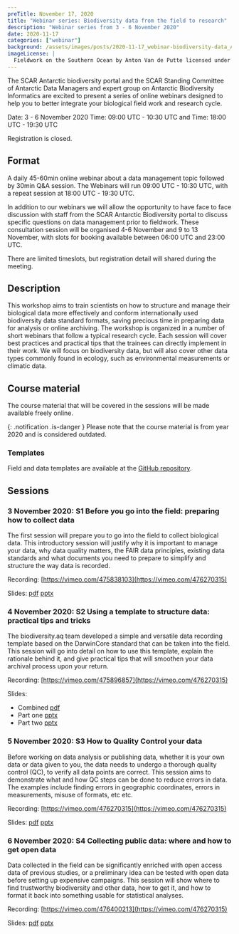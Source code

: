 ```yaml
---
preTitle: November 17, 2020
title: "Webinar series: Biodiversity data from the field to research"
description: "Webinar series from 3 - 6 November 2020"
date: 2020-11-17
categories: ["webinar"]
background: /assets/images/posts/2020-11-17_webinar-biodiversity-data_AVdP_SCAR_0201_TvSxEb7.jpg
imageLicense: |
  Fieldwork on the Southern Ocean by Anton Van de Putte licensed under [CC BY-NC 4.0](https://creativecommons.org/licenses/by-nc/4.0/)
---
```


The SCAR Antarctic biodiversity portal and the SCAR Standing Committee of Antarctic Data Managers and expert group on Antarctic Biodiversity Informatics are excited to present a series of online webinars designed to help you to better integrate your biological field work and research cycle.

Date: 3 - 6 November 2020
Time: 09:00 UTC - 10:30 UTC and Time: 18:00 UTC - 19:30 UTC

Registration is closed.

## Format

A daily 45-60min online webinar about a data management topic followed by 30min Q&A session. The Webinars will run 09:00 UTC - 10:30 UTC, with a repeat session at 18:00 UTC - 19:30 UTC.

In addition to our webinars we will allow the opportunity to have face to face discussion with staff from the SCAR Antarctic Biodiversity portal to discuss specific questions on data management prior to fieldwork. These consultation session will be organised 4-6 November and 9 to 13 November, with slots for booking available between 06:00 UTC and 23:00 UTC.

There are limited timeslots, but registration detail will shared during the meeting.

## Description

This workshop aims to train scientists on how to structure and manage their biological data more effectively and conform internationally used biodiversity data standard formats, saving precious time in preparing data for analysis or online archiving. The workshop is organized in a number of short webinars that follow a typical research cycle. Each session will cover best practices and practical tips that the trainees can directly implement in their work. We will focus on biodiversity data, but will also cover other data types commonly found in ecology, such as environmental measurements or climatic data.

## Course material

The course material that will be covered in the sessions will be made available freely online.

{: .notification .is-danger } 
Please note that the course material is from year 2020 and is considered outdated.

### Templates

Field and data templates are available at the [GitHub repository](https://github.com/biodiversity-aq/data-mgt-templates).


## Sessions

### 3 November 2020: S1 Before you go into the field: preparing how to collect data

The first session will prepare you to go into the field to collect biological data. This introductory session will justify why it is important to manage your data, why data quality matters, the FAIR data principles, existing data standards and what documents you need to prepare to simplify and structure the way data is recorded.

Recording: [https://vimeo.com/475838103](https://vimeo.com/476270315)

Slides: [pdf](https://nextcloud.bebif.be/s/psR5YXWHYyAdRBe) [pptx](https://nextcloud.bebif.be/s/p87Mbcfit5D6pdg)

### 4 November 2020: S2 Using a template to structure data: practical tips and tricks

The biodiversity.aq team developed a simple and versatile data recording template based on the DarwinCore standard that can be taken into the field. This session will go into detail on how to use this template, explain the rationale behind it, and give practical tips that will smoothen your data archival process upon your return.

Recording: [https://vimeo.com/475896857](https://vimeo.com/476270315)

Slides:

- Combined [pdf](https://nextcloud.bebif.be/s/9LadeECLpTD2N9e)
- Part one [pptx](https://nextcloud.bebif.be/s/x4TS7MFYTxDeeqg)
- Part two [pptx](https://nextcloud.bebif.be/s/8rqjRiMa7KR5Cib)

### 5 November 2020: S3 How to Quality Control your data

Before working on data analysis or publishing data, whether it is your own data or data given to you, the data needs to undergo a thorough quality control (QC), to verify all data points are correct. This session aims to demonstrate what and how QC steps can be done to reduce errors in data. The examples include finding errors in geographic coordinates, errors in measurements, misuse of formats, etc etc.


Recording: [https://vimeo.com/476270315](https://vimeo.com/476270315)

Slides: [pdf](https://nextcloud.bebif.be/s/Xfgc59Dz6MX76j5) [pptx](https://nextcloud.bebif.be/s/Gs4KC45djYoLmxb)

### 6 November 2020: S4 Collecting public data: where and how to get open data

Data collected in the field can be significantly enriched with open access data of previous studies, or a preliminary idea can be tested with open data before setting up expensive campaigns. This session will show where to find trustworthy biodiversity and other data, how to get it, and how to format it back into something usable for statistical analyses.


Recording: [https://vimeo.com/476400213](https://vimeo.com/476270315)

Slides: [pdf](https://nextcloud.bebif.be/s/FSDpT6aWC4NT8gZ) [pptx](https://nextcloud.bebif.be/s/Zgg7KAPwxH3pwbZ)